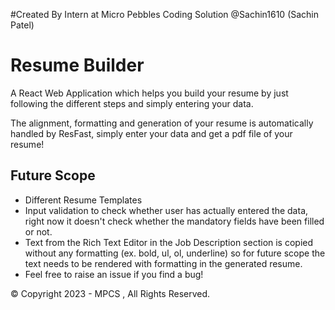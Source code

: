 #Created By
Intern at Micro Pebbles Coding Solution @Sachin1610 (Sachin Patel)

# Resume Builder

A React Web Application which helps you build your resume by just following the different steps and simply entering your data.

The alignment, formatting and generation of your resume is automatically handled by ResFast, simply enter your data and get a pdf file of your resume!

## Future Scope

- Different Resume Templates
- Input validation to check whether user has actually entered the data, right now it doesn't check whether the mandatory fields have been filled or not.
- Text from the Rich Text Editor in the Job Description section is copied without any formatting (ex. bold, ul, ol, underline) so for future scope the text needs to be rendered with formatting in the generated resume.
- Feel free to raise an issue if you find a bug!

© Copyright 2023 - MPCS , All Rights Reserved.
